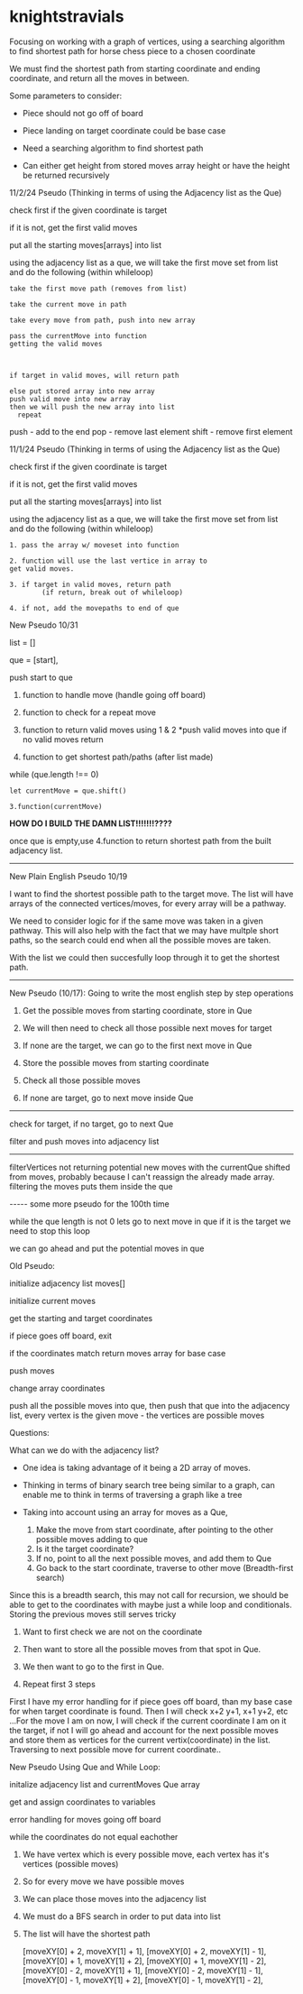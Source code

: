 # knightstravials
Focusing on working with a graph of vertices, using a searching algorithm to find shortest path for horse chess piece to a chosen coordinate

We must find the shortest path from starting coordinate and ending coordinate, and 
return all the moves in between. 

Some parameters to consider:
- Piece should not go off of board

- Piece landing on target coordinate could be base case

- Need a searching algorithm to find shortest path

- Can either get height from stored moves array height or
have the height be returned recursively


11/2/24 Pseudo
(Thinking in terms of using the Adjacency list as the
Que)

check first if the given coordinate is target


if it is not, get the first valid moves

put all the starting moves[arrays] into list

using the adjacency list as a que, we will take the first
move set from list and do the following (within whileloop)

	take the first move path (removes from list)

	take the current move in path

	take every move from path, push into new array

	pass the currentMove into function
	getting the valid moves

	

	if target in valid moves, will return path

	else put stored array into new array 
	push valid move into new array
	then we will push the new array into list
	  repeat

	

push - add to the end
pop - remove last element
shift - remove first element




11/1/24 Pseudo
(Thinking in terms of using the Adjacency list as the
Que)

check first if the given coordinate is target

if it is not, get the first valid moves

put all the starting moves[arrays] into list

using the adjacency list as a que, we will take the first
move set from list and do the following (within whileloop)


	1. pass the array w/ moveset into function

	2. function will use the last vertice in array to 
	get valid moves.

	3. if target in valid moves, return path 
			(if return, break out of whileloop)

	4. if not, add the movepaths to end of que



New Pseudo 10/31

list = []

que = [start],

push start to que

1. function to handle move (handle going off board)

2. function to check for a repeat move

3. function to return valid moves using 1 & 2
	*push valid moves into que
		if no valid moves return

4. function to get shortest path/paths (after list made)

while (que.length !== 0)
	
	let currentMove = que.shift()

	3.function(currentMove)

  **HOW DO I BUILD THE DAMN LIST!!!!!!!????**

once que is empty,use 4.function to return shortest path
from the built adjacency list. 

-------------


New Plain English Pseudo 10/19

I want to find the shortest possible path to the target
move. The list will have arrays of the connected vertices/moves, for every array will be a pathway.

We need to consider logic for if the same move was taken in a given pathway. This will also help with the fact that we may have multple 
short paths, so the search could end when all the possible moves are taken.

With the list we could then succesfully loop through it to get the shortest path.

-------------

New Pseudo (10/17): Going to write the most english step by step operations

1. Get the possible moves from starting coordinate, store in Que

2. We will then need to check all those possible next moves for target

3. If none are the target, we can go to the first next move in Que

  1. Store the possible moves from starting coordinate

  2. Check all those possible moves

  3. If none are target, go to next move inside Que

-----------

check for target, if no target, go to next Que

filter and push moves into adjacency list

------

filterVertices not returning potential new moves with the 
currentQue shifted from moves, probably because I can't reassign
the already made array.
filtering the moves puts them inside the que 


----- some more pseudo for the 100th time

while the que length is not 0
  lets go to next move in que
  if it is the target we need to stop this loop

  we can go ahead and put the potential moves in que



Old Pseudo:

initialize adjacency list moves[]

initialize current moves

get the starting and target 
coordinates

if piece goes off board, exit

if the coordinates match return moves array for base case

push moves

change array coordinates 


push all the possible moves into que,
then push that que into the adjacency list,
every vertex is the given move - the vertices are possible
moves
  
Questions:

What can we do with the adjacency list? 
  - One idea is taking advantage of it being a 2D array
  of moves. 

  - Thinking in terms of binary search tree being similar to a graph, can enable me to think in terms of traversing a 
  graph like a tree

  - Taking into account using an array for moves as a Que,
     
     1. Make the move from start coordinate, after
     pointing to the other possible moves adding to que
     2. Is it the target coordinate?
     3. If no, point to all the next possible
     moves, and add them to Que
     4. Go back to the start coordinate, traverse to other move
      (Breadth-first search)


Since this is a breadth search, this may not call for recursion, we 
should be able to get to the coordinates with maybe just a while loop 
and conditionals. Storing the previous moves still serves tricky


1. Want to first check we are not on the 
coordinate

2. Then want to store all the 
possible moves from that spot in Que.

3. We then want to go to the first in Que.

4. Repeat first 3 steps


 First I have my error handling for if piece goes off board, than my base case for when target coordinate is found. Then I will check x+2 y+1, x+1 y+2, etc ...For the move I am on now, I will check if the current coordinate I am on it the target, if not I will go ahead and account for the next possible moves and store them as vertices for the current vertix(coordinate) in the list. Traversing to next possible move for current coordinate..

New Pseudo Using Que and While Loop:

initalize adjacency list and currentMoves Que array

get and assign coordinates to variables

error handling for moves going off board

while the coordinates do not equal eachother


1. We have vertex which is every possible move, each vertex has
it's vertices (possible moves)

2. So for every move we have possible moves

3. We can place those moves into the adjacency list

4. We must do a BFS search in order to put data into list

5. The list will have the shortest path


      [moveXY[0] + 2, moveXY[1] + 1],
      [moveXY[0] + 2, moveXY[1] - 1],
      [moveXY[0] + 1, moveXY[1] + 2],
      [moveXY[0] + 1, moveXY[1] - 2],
      [moveXY[0] - 2, moveXY[1] + 1],
      [moveXY[0] - 2, moveXY[1] - 1],
      [moveXY[0] - 1, moveXY[1] + 2],
      [moveXY[0] - 1, moveXY[1] - 2],







  

  

  